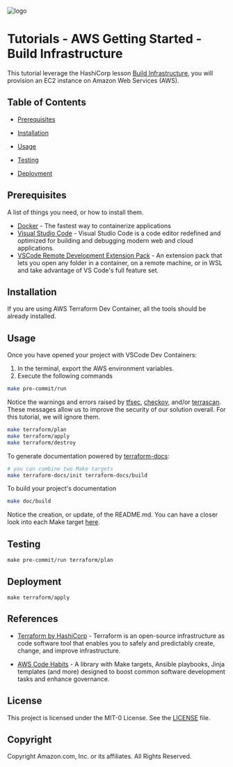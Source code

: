 <!--
  ** MANAGED BY AWS CODE HABITS
  ** DO NOT EDIT THIS FILE
  **
  ** 1) Make all changes to `doc/habits.yaml`
  ** 2) Run `make doc/build` to rebuild this file
  **
-->

![logo][logo]


# Tutorials - AWS Getting Started - Build Infrastructure

This tutorial leverage the HashiCorp lesson [Build Infrastructure](https://developer.hashicorp.com/terraform/tutorials/aws-get-started/aws-build), you will provision an EC2 instance on Amazon Web Services (AWS).


## Table of Contents


- [Prerequisites](#prerequisites)

- [Installation](#installation)

- [Usage](#usage)


- [Testing](#testing)

- [Deployment](#deployment)


## Prerequisites
  A list of things you need, or how to install them.

- [Docker](https://www.docker.com/products/docker-desktop/) - The fastest way to containerize applications
- [Visual Studio Code](https://code.visualstudio.com/) - Visual Studio Code is a code editor redefined and optimized for building and debugging modern web and cloud applications.
- [VSCode Remote Development Extension Pack](https://marketplace.visualstudio.com/items?itemName=ms-vscode-remote.vscode-remote-extensionpack) - An extension pack that lets you open any folder in a container, on a remote machine, or in WSL and take advantage of VS Code's full feature set.


## Installation
If you are using AWS Terraform Dev Container, all the tools should be already installed.



## Usage
Once you have opened your project with VSCode Dev Containers:
1. In the terminal, export the AWS environment variables.
2. Execute the following commands

```bash
make pre-commit/run
```
Notice the warnings and errors raised by [tfsec](https://github.com/aquasecurity/tfsec), [checkov](https://github.com/bridgecrewio/checkov), and/or [terrascan](https://github.com/tenable/terrascan).
These messages allow us to improve the security of our solution overall. For this tutorial, we will ignore them.

```bash
make terraform/plan
make terraform/apply
make terraform/destroy
```

To generate documentation powered by [terraform-docs](https://github.com/terraform-docs/terraform-docs):
```bash
# you can combine two Make targets
make terraform-docs/init terraform-docs/build
```

To build your project's documentation
```bash
make doc/build
````
Notice the creation, or update, of the README.md.
You can have a closer look into each Make target [here](.devcontainer/lib/make).



## Testing
```
make pre-commit/run terraform/plan
```


## Deployment
```
make terraform/apply
```



## References
- [Terraform by HashiCorp](['terraform']) - Terraform is an open-source infrastructure as code software tool that enables you to safely and predictably create, change, and improve infrastructure.

- [AWS Code Habits][aws-code-habits] - A library with Make targets, Ansible playbooks, Jinja templates (and more) designed to boost common software development tasks and enhance governance.

## License
This project is licensed under the MIT-0 License. See the [LICENSE](LICENSE) file.

## Copyright
Copyright Amazon.com, Inc. or its affiliates. All Rights Reserved.


[repo]: https://gitlab.aws.dev/proserve-labs/aws-terraform-dev-container
[logo]: doc/logo.svg

[aws-code-habits]: https://github.com/awslabs/aws-code-habits
